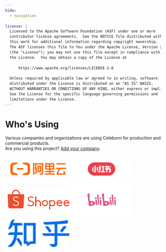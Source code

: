 ```yaml
---
hide:
  - navigation

license: |
  Licensed to the Apache Software Foundation (ASF) under one or more
  contributor license agreements.  See the NOTICE file distributed with
  this work for additional information regarding copyright ownership.
  The ASF licenses this file to You under the Apache License, Version 2.0
  (the "License"); you may not use this file except in compliance with
  the License.  You may obtain a copy of the License at

      https://www.apache.org/licenses/LICENSE-2.0

  Unless required by applicable law or agreed to in writing, software
  distributed under the License is distributed on an "AS IS" BASIS,
  WITHOUT WARRANTIES OR CONDITIONS OF ANY KIND, either express or implied.
  See the License for the specific language governing permissions and
  limitations under the License.
---
```


# Who's Using

Various companies and organizations are using Celeborn for production and commercial products.  
Are you using this project? [Add your company](https://github.com/apache/celeborn/issues/2140).

<style>
.row {
  display: flex;
  flex-wrap: wrap;
  padding: 0 4px;
}

.column {
  flex: 25%;
  padding: 0 4px;
}

.column img {
  margin-top: 8px;
  vertical-align: middle;
}
</style>

<div class="row">
  <div class="column">
    <img src="../assets/logo/users/aliyun.png" width="200">
    <img src="../assets/logo/users/xiaohongshu.png" width="200">
    <img src="../assets/logo/users/shopee.png" width="200">
    <img src="../assets/logo/users/bilibili.jpg" width="200">
  </div>
</div>
<div class="row">
  <div class="column">
    <img src="../assets/logo/users/zhihu.png" width="200">
  </div>
</div>

